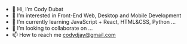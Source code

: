 - 👋 Hi, I’m Cody Dubat
- 👀 I’m interested in Front-End Web, Desktop and Mobile Development
- 🌱 I’m currently learning JavaScript + React, HTML&CSS, Python ...
- 💞️ I’m looking to collaborate on ...
- 📫 How to reach me codydjay@gmail.com

<!---
codyrap95/codyrap95 is a ✨ special ✨ repository because its `README.md` (this file) appears on your GitHub profile.
You can click the Preview link to take a look at your changes.
--->
